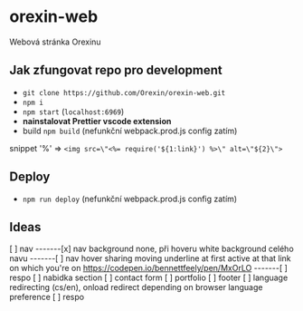 # orexin-web

Webová stránka Orexinu

## Jak zfungovat repo pro development

- `git clone https://github.com/Orexin/orexin-web.git`
- `npm i`
- `npm start` (`localhost:6969`)
- **nainstalovat Prettier vscode extension**
- build `npm build` (nefunkční webpack.prod.js config zatím)

snippet '%' => `<img src=\"<%= require('${1:link}') %>\" alt=\"${2}\">`

## Deploy

- `npm run deploy` (nefunkční webpack.prod.js config zatím)

## Ideas

[ ] nav
-------[x] nav background none, při hoveru white background celého navu
-------[ ] nav hover sharing moving underline at first active at that link on which you're on https://codepen.io/bennettfeely/pen/MxOrLO
-------[ ] respo
[ ] nabidka section
[ ] contact form
[ ] portfolio
[ ] footer
[ ] language redirecting (cs/en), onload redirect depending on browser language preference
[ ] respo
